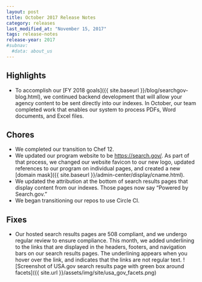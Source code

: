 ```yaml
---
layout: post
title: October 2017 Release Notes
category: releases
last_modified_at: "November 15, 2017"
tags: release-notes
release-year: 2017
#subnav:
  #data: about_us
---
```


## Highlights
* To accomplish our [FY 2018 goals]({{ site.baseurl }}/blog/searchgov-blog.html), we continued backend development that will allow your agency content to be sent directly into our indexes. In October, our team completed work that enables our system to process PDFs, Word documents, and Excel files.

## Chores
* We completed our transition to Chef 12.
* We updated our program website to be https://search.gov/. As part of that process, we changed our website favicon to our new logo, updated references to our program on individual pages, and created a new [domain mask]({{ site.baseurl }}/admin-center/display/cname.html).
* We updated the attribution at the bottom of search results pages that display content from our indexes. Those pages now say “Powered by Search.gov.”
* We began transitioning our repos to use Circle CI.

## Fixes
* Our hosted search results pages are 508 compliant, and we undergo regular review to ensure compliance. This month, we added underlining to the links that are displayed in the headers, footers, and navigation bars on our search results pages. The underlining appears when you hover over the link, and indicates that the links are not regular text.
![Screenshot of USA.gov search results page with green box around facets]({{ site.url }}/assets/img/site/usa_gov_facets.png)

